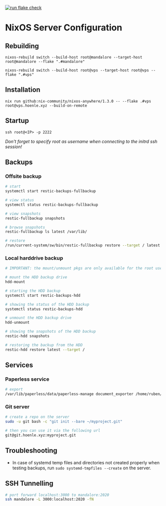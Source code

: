[![run flake check](https://github.com/rubenhoenle/NixOServer/actions/workflows/build.yaml/badge.svg?branch=main&event=push)](https://github.com/rubenhoenle/NixOServer/actions/workflows/build.yaml)

# NixOS Server Configuration

## Rebuilding

`nixos-rebuild switch --build-host root@mandalore --target-host root@mandalore --flake ".#mandalore"`

`nixos-rebuild switch --build-host root@vps --target-host root@vps --flake ".#vps"`

## Installation

`nix run github:nix-community/nixos-anywhere/1.3.0 -- --flake .#vps root@vps.hoenle.xyz --build-on-remote`

## Startup

`ssh root@<IP> -p 2222`

_Don't forget to specify root as username when connecting to the initrd ssh session!_

## Backups

### Offsite backup

```bash
# start
systemctl start restic-backups-fullbackup

# view status
systemctl status restic-backups-fullbackup

# view snapshots
restic-fullbackup snapshots

# browse snapshots
restic-fullbackup ls latest /var/lib/

# restore
/run/current-system/sw/bin/restic-fullbackup restore --target / latest
```

### Local harddrive backup

```bash
# IMPORTANT: the mount/unmount pkgs are only available for the root user

# mount the HDD backup drive
hdd-mount

# starting the HDD backup
systemctl start restic-backups-hdd

# showing the status of the HDD backup
systemctl status restic-backups-hdd

# unmount the HDD backup drive
hdd-unmount

# showing the snapshots of the HDD backup
restic-hdd snapshots

# restoring the backup from the HDD
restic-hdd restore latest --target /
```

## Services

### Paperless service

```bash
# export
/var/lib/paperless/data/paperless-manage document_exporter /home/ruben/paperless-export-001
```

### Git server

```bash
# create a repo on the server
sudo -u git bash -c "git init --bare ~/myproject.git"

# then you can use it via the following url
git@git.hoenle.xyz:myproject.git
```

## Troubleshooting

- In case of systemd temp files and directories not created properly when testing backups, run `sudo systemd-tmpfiles --create` on the server.

## SSH Tunnelling

```bash
# port forward localhost:3000 to mandalore:2020
ssh mandalore -L 3000:localhost:2020 -fN
```
